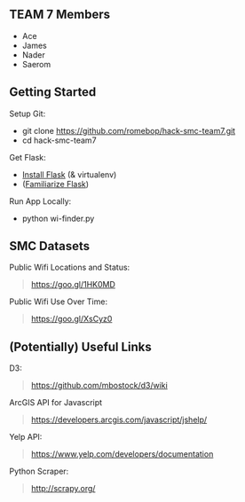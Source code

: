 ## TEAM 7 Members ##
* Ace
* James
* Nader
* Saerom

## Getting Started ##
Setup Git:

* git clone https://github.com/romebop/hack-smc-team7.git
* cd hack-smc-team7

Get Flask:

* [Install Flask](http://flask.pocoo.org/docs/0.10/installation/) (& virtualenv)
* ([Familiarize Flask](http://flask.pocoo.org/docs/0.10/quickstart/))

Run App Locally:

* python wi-finder.py

## SMC Datasets ##
Public Wifi Locations and Status:
> https://goo.gl/1HK0MD

Public Wifi Use Over Time:
> https://goo.gl/XsCyz0

## (Potentially) Useful Links
D3:
> https://github.com/mbostock/d3/wiki

ArcGIS API for Javascript
> https://developers.arcgis.com/javascript/jshelp/

Yelp API:
> https://www.yelp.com/developers/documentation

Python Scraper:
> http://scrapy.org/